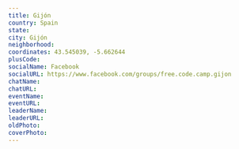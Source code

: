 ```yaml
---
title: Gijón
country: Spain
state: 
city: Gijón
neighborhood: 
coordinates: 43.545039, -5.662644
plusCode:
socialName: Facebook
socialURL: https://www.facebook.com/groups/free.code.camp.gijon
chatName:
chatURL:
eventName:
eventURL:
leaderName:
leaderURL:
oldPhoto: 
coverPhoto:
---
```

